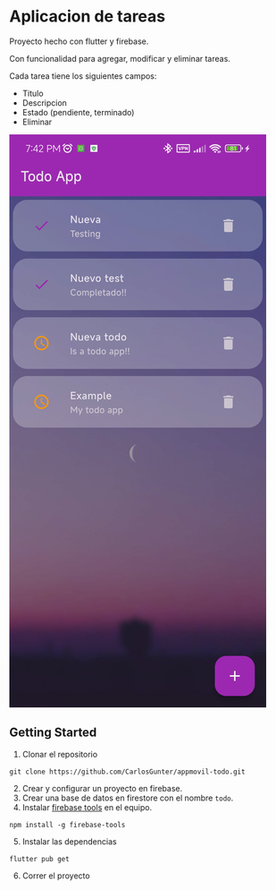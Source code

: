 # Aplicacion de tareas
Proyecto hecho con flutter y firebase.

Con funcionalidad para agregar, modificar y eliminar tareas.

Cada tarea tiene los siguientes campos:
- Titulo
- Descripcion
- Estado (pendiente, terminado)
- Eliminar

![Ejemplo](/assets/sample.jpg)

## Getting Started
1. Clonar el repositorio
~~~
git clone https://github.com/CarlosGunter/appmovil-todo.git
~~~
2. Crear y configurar un proyecto en firebase.
3. Crear una base de datos en firestore con el nombre `todo`.
4. Instalar [firebase tools](https://firebase.google.com/docs/cli?hl=es-419) en el equipo.
~~~
npm install -g firebase-tools
~~~
5. Instalar las dependencias
~~~
flutter pub get
~~~
6. Correr el proyecto

